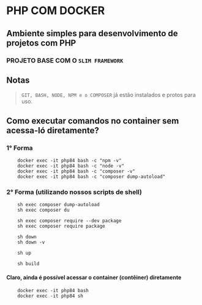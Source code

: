 # PHP COM DOCKER

## Ambiente simples para desenvolvimento de projetos com PHP

### PROJETO BASE COM O `SLIM FRAMEWORK`

## Notas

> `GIT, BASH, NODE, NPM e o COMPOSER` já estão instalados e protos para uso.

## Como executar comandos no container sem acessa-ló diretamente?

### 1° Forma

```
    docker exec -it php84 bash -c "npm -v"
    docker exec -it php84 bash -c "node -v"
    docker exec -it php84 bash -c "composer -v"
    docker exec -it php84 bash -c "composer dump-autoload"
```

### 2° Forma (utilizando nossos scripts de shell)

```
    sh exec composer dump-autoload
    sh exec composer du
```

```
    sh exec composer require --dev package
    sh exec composer require package
```

```
    sh down
    sh down -v
```

```
    sh up
```

```
    sh build
```


#### Claro, ainda é possível acessar o container (contêiner) diretamente

```
    docker exec -it php84 bash
    docker exec -it php84 sh
```

<!-- 

sh exec vendor/bin/pint

docker exec -it php84 bash npm -v

docker exec -d php84 touchnpm -v

docker exec -it php84 sh -c "echo a && echo b"

docker exec -it php84 bash -c "npm -v"
docker exec -it php84 bash -c "node -v"
docker exec -it php84 bash -c "composer -v"


docker build -t php_image_84_alpine .
docker run -d --name php84 php_image_84_alpine
apk add --update nodejs npm


chmod +x -->
